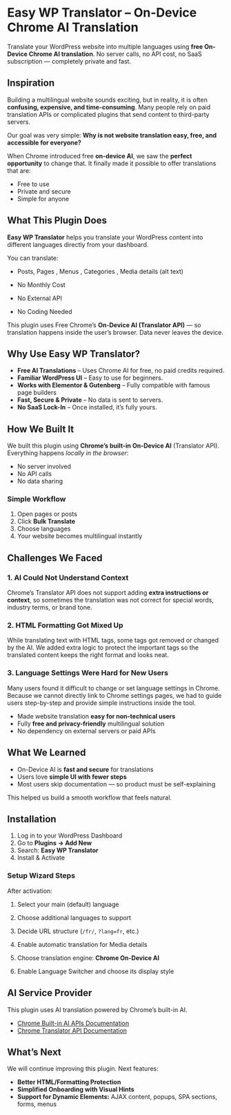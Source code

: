 
# Easy WP Translator – On-Device Chrome AI Translation

Translate your WordPress website into multiple languages using **free On-Device Chrome AI translation**.
No server calls, no API cost, no SaaS subscription — completely private and fast.


##  Inspiration

Building a multilingual website sounds exciting, but in reality, it is often **confusing, expensive, and time-consuming**. Many people rely on paid translation APIs or complicated plugins that send content to third-party servers.

Our goal was very simple: **Why is not website translation easy, free, and accessible for everyone?**

When Chrome introduced free **on-device AI**, we saw the **perfect opportunity** to change that. It finally made it possible to offer translations that are:

* Free to use
* Private and secure
* Simple for anyone

##  What This Plugin Does

**Easy WP Translator** helps you translate your WordPress content into different languages directly from your dashboard.

You can translate:

* Posts, Pages , Menus , Categories , Media details (alt text)

* No Monthly Cost

*  No External API

* No Coding Needed

This plugin uses Free Chrome’s **On-Device AI (Translator API)** — so translation happens inside the user’s browser. Data never leaves the device.



##  Why Use Easy WP Translator?

* **Free AI Translations** – Uses Chrome AI for free, no paid credits required.
* **Familiar WordPress UI** – Easy to use for beginners.
* **Works with Elementor & Gutenberg** – Fully compatible with famous page builders
* **Fast, Secure & Private** – No data is sent to servers.
* **No SaaS Lock-In** – Once installed, it’s fully yours.



##  How We Built It

We built this plugin using **Chrome’s built-in On-Device AI** (Translator API).
Everything happens *locally in the browser*:

*  No server involved
*  No API calls
*  No data sharing

### Simple Workflow

1. Open pages or posts
2. Click **Bulk Translate**
3. Choose languages
4. Your website becomes multilingual instantly
## Challenges We Faced

### 1. AI Could Not Understand Context

Chrome’s Translator API does not support adding **extra instructions or context**, so sometimes the translation was not correct for special words, industry terms, or brand tone.

### 2. HTML Formatting Got Mixed Up

While translating text with HTML tags, some tags got removed or changed by the AI.
We added extra logic to protect the important tags so the translated content keeps the right format and looks neat.

### 3. Language Settings Were Hard for New Users

Many users found it difficult to change or set language settings in Chrome.
Because we cannot directly link to Chrome settings pages, we had to guide users step-by-step and provide simple instructions inside the tool.

* Made website translation **easy for non-technical users**
* Fully **free and privacy-friendly** multilingual solution
* No dependency on external servers or paid APIs


##  What We Learned

* On-Device AI is **fast and secure** for translations
* Users love **simple UI with fewer steps**
* Most users skip documentation — so product must be self-explaining

This helped us build a smooth workflow that feels natural.


##  Installation

1. Log in to your WordPress Dashboard
2. Go to **Plugins → Add New**
3. Search: **Easy WP Translator**
4. Install & Activate

###  Setup Wizard Steps

After activation:

1. Select your main (default) language
2. Choose additional languages to support
3. Decide URL structure (`/fr/`, `?lang=fr`, etc.)
4. Enable automatic translation for Media details
5. Choose translation engine:  **Chrome On-Device AI**
 
6. Enable Language Switcher and choose its display style

##  AI Service Provider

This plugin uses AI translation powered by Chrome’s built-in AI.

* [Chrome Built-in AI APIs Documentation](https://developer.chrome.com/docs/ai/built-in-apis)
* [Chrome Translator API Documentation](https://developer.chrome.com/docs/ai/translator-api)




##  What’s Next

We will continue improving this plugin. Next features:

* **Better HTML/Formatting Protection**
* **Simplified Onboarding with Visual Hints**
* **Support for Dynamic Elements:** AJAX content, popups, SPA sections, forms, menus

